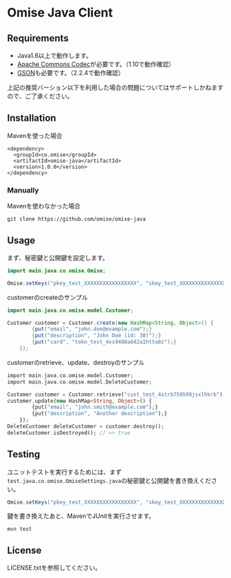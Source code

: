 # Omise Java Client

## Requirements

* Java1.6以上で動作します。
* [Apache Commons Codec](http://commons.apache.org/proper/commons-codec/)が必要です。（1.10で動作確認）
* [GSON](https://code.google.com/p/google-gson/)も必要です。（2.2.4で動作確認）

上記の推奨バーション以下を利用した場合の問題についてはサポートしかねますので、ご了承ください。

## Installation
Mavenを使った場合
```
<dependency>
  <groupId>co.omise</groupId>
  <artifactId>omise-java</artifactId>
  <version>1.0.0</version>
</dependency>
```

### Manually

Mavenを使わなかった場合
```
git clone https://github.com/omise/omise-java
```

## Usage

まず、秘密鍵と公開鍵を設定します。

```java
import main.java.co.omise.Omise;

Omise.setKeys("pkey_test_XXXXXXXXXXXXXXXXX", "skey_test_XXXXXXXXXXXXXXXXX");
```

customerのcreateのサンプル

```java
import main.java.co.omise.model.Customer;

Customer customer = Customer.create(new HashMap<String, Object>() {
		{put("email", "john.doe@example.com");}
		{put("description", "John Doe (id: 30)");}
		{put("card", "tokn_test_4xs9408a642a1htto8z");}
	});
```

customerのretrieve、update、destroyのサンプル

```php
import main.java.co.omise.model.Customer;
import main.java.co.omise.model.DeleteCustomer;

Customer customer = Customer.retrieve("cust_test_4xtrb759599jsxlhkrb");
customer.update(new HashMap<String, Object>() {
		{put("email", "john.smith@example.com");}
		{put("description", "Another description");}
	});
DeleteCustomer deleteCustomer = customer.destroy();
deleteCustomer.isDestroyed(); // => true
```

## Testing

ユニットテストを実行するためには、まず`test.java.co.omise.OmiseSettings.java`の秘密鍵と公開鍵を書き換えください。

```java
Omise.setKeys("pkey_test_XXXXXXXXXXXXXXXXX", "skey_test_XXXXXXXXXXXXXXXXX");
```

鍵を書き換えたあと、MavenでJUnitを実行させます。

```
mvn test
```

## License

LICENSE.txtを参照してください。

